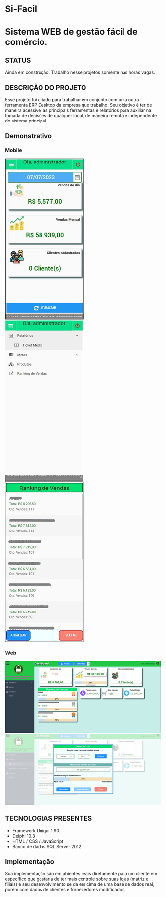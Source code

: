 # Si-Facil
# Sistema WEB de gestão fácil de comércio.

## STATUS
Ainda em construção. Trabalho nesse projetos somente nas horas vagas.

## DESCRIÇÃO DO PROJETO
Esse projeto foi criado para trabalhar em conjunto com uma outra ferramenta ERP Desktop da empresa que trabalho.
Seu objetivo é ter de maneira acessível as principais ferramentas e relatórios para auxiliar na tomada de decisões
de qualquer local, de maneira remota e independente do sistema principal.

## Demonstrativo
### Mobile
![Tela principal mobile](img/mobile_main.jpg)
![Tela menu mobile](img/mobile_menu.jpg)
![Tela menu mobile](img/mobile_ranking.jpg)

### Web
![Tela menu mobile](img/web_main.jpg)
![Tela menu mobile](img/web_metas.jpg)

## TECNOLOGIAS PRESENTES
- Framework Unigui 1.90
- Delphi 10.3
- HTML / CSS / JavaScript
- Banco de dados SQL Server 2012

## Implementação
Sua implementação são em abientes reais diretamente para um cliente em específico que gostaria de ter mais controle sobre suas lojas (matriz e filiais)
e seu desenvolvimento se da em cima de uma base de dados real, porém com dados de clientes e fornecedores modificados.
